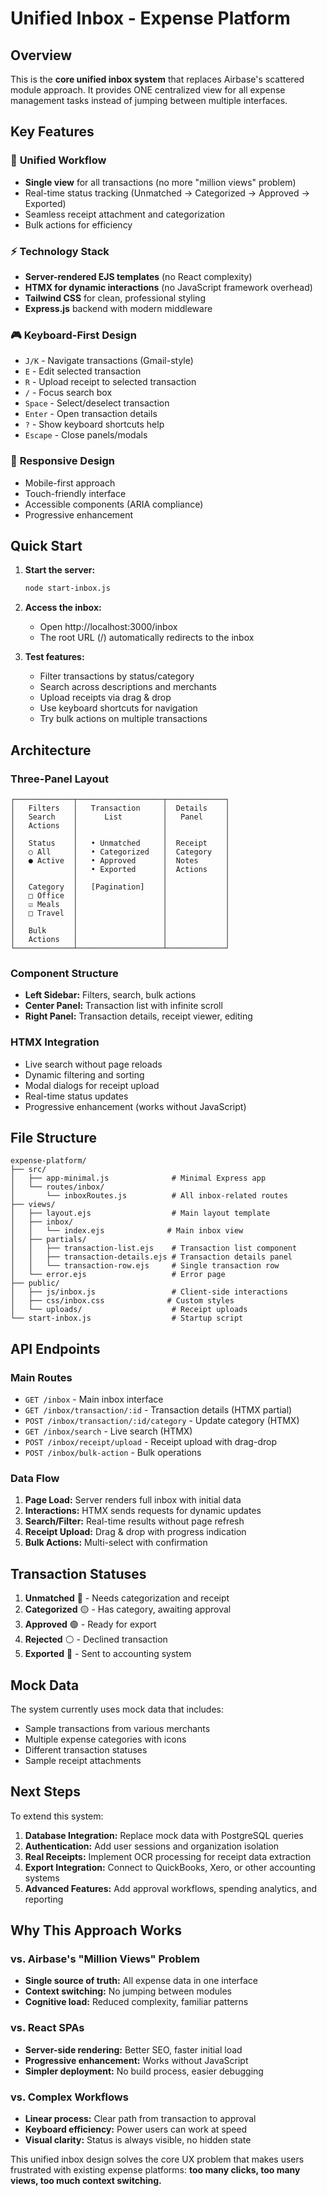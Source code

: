 # Unified Inbox - Expense Platform

## Overview

This is the **core unified inbox system** that replaces Airbase's scattered module approach. It provides ONE centralized view for all expense management tasks instead of jumping between multiple interfaces.

## Key Features

### 🎯 **Unified Workflow**
- **Single view** for all transactions (no more "million views" problem)
- Real-time status tracking (Unmatched → Categorized → Approved → Exported)
- Seamless receipt attachment and categorization
- Bulk actions for efficiency

### ⚡ **Technology Stack**
- **Server-rendered EJS templates** (no React complexity)
- **HTMX for dynamic interactions** (no JavaScript framework overhead)
- **Tailwind CSS** for clean, professional styling
- **Express.js** backend with modern middleware

### 🎮 **Keyboard-First Design**
- `J/K` - Navigate transactions (Gmail-style)
- `E` - Edit selected transaction
- `R` - Upload receipt to selected transaction
- `/` - Focus search box
- `Space` - Select/deselect transaction
- `Enter` - Open transaction details
- `?` - Show keyboard shortcuts help
- `Escape` - Close panels/modals

### 📱 **Responsive Design**
- Mobile-first approach
- Touch-friendly interface
- Accessible components (ARIA compliance)
- Progressive enhancement

## Quick Start

1. **Start the server:**
   ```bash
   node start-inbox.js
   ```

2. **Access the inbox:**
   - Open http://localhost:3000/inbox
   - The root URL (/) automatically redirects to the inbox

3. **Test features:**
   - Filter transactions by status/category
   - Search across descriptions and merchants
   - Upload receipts via drag & drop
   - Use keyboard shortcuts for navigation
   - Try bulk actions on multiple transactions

## Architecture

### Three-Panel Layout
```
┌─────────────┬───────────────────┬─────────────┐
│   Filters   │   Transaction     │  Details    │
│   Search    │      List         │   Panel     │
│   Actions   │                   │             │
│             │                   │             │
│   Status    │   • Unmatched     │  Receipt    │
│   ○ All     │   • Categorized   │  Category   │
│   ● Active  │   • Approved      │  Notes      │
│             │   • Exported      │  Actions    │
│             │                   │             │
│   Category  │   [Pagination]    │             │
│   □ Office  │                   │             │
│   ☑ Meals   │                   │             │
│   □ Travel  │                   │             │
│             │                   │             │
│   Bulk      │                   │             │
│   Actions   │                   │             │
└─────────────┴───────────────────┴─────────────┘
```

### Component Structure
- **Left Sidebar:** Filters, search, bulk actions
- **Center Panel:** Transaction list with infinite scroll
- **Right Panel:** Transaction details, receipt viewer, editing

### HTMX Integration
- Live search without page reloads
- Dynamic filtering and sorting
- Modal dialogs for receipt upload
- Real-time status updates
- Progressive enhancement (works without JavaScript)

## File Structure

```
expense-platform/
├── src/
│   ├── app-minimal.js              # Minimal Express app
│   └── routes/inbox/
│       └── inboxRoutes.js          # All inbox-related routes
├── views/
│   ├── layout.ejs                  # Main layout template
│   ├── inbox/
│   │   └── index.ejs              # Main inbox view
│   ├── partials/
│   │   ├── transaction-list.ejs    # Transaction list component
│   │   ├── transaction-details.ejs # Transaction details panel
│   │   └── transaction-row.ejs     # Single transaction row
│   └── error.ejs                   # Error page
├── public/
│   ├── js/inbox.js                 # Client-side interactions
│   ├── css/inbox.css              # Custom styles
│   └── uploads/                    # Receipt uploads
└── start-inbox.js                  # Startup script
```

## API Endpoints

### Main Routes
- `GET /inbox` - Main inbox interface
- `GET /inbox/transaction/:id` - Transaction details (HTMX partial)
- `POST /inbox/transaction/:id/category` - Update category (HTMX)
- `GET /inbox/search` - Live search (HTMX)
- `POST /inbox/receipt/upload` - Receipt upload with drag-drop
- `POST /inbox/bulk-action` - Bulk operations

### Data Flow
1. **Page Load:** Server renders full inbox with initial data
2. **Interactions:** HTMX sends requests for dynamic updates
3. **Search/Filter:** Real-time results without page refresh
4. **Receipt Upload:** Drag & drop with progress indication
5. **Bulk Actions:** Multi-select with confirmation

## Transaction Statuses

1. **Unmatched** 🔴 - Needs categorization and receipt
2. **Categorized** 🟡 - Has category, awaiting approval
3. **Approved** 🟢 - Ready for export
4. **Rejected** ⚪ - Declined transaction
5. **Exported** 🔵 - Sent to accounting system

## Mock Data

The system currently uses mock data that includes:
- Sample transactions from various merchants
- Multiple expense categories with icons
- Different transaction statuses
- Sample receipt attachments

## Next Steps

To extend this system:

1. **Database Integration:** Replace mock data with PostgreSQL queries
2. **Authentication:** Add user sessions and organization isolation  
3. **Real Receipts:** Implement OCR processing for receipt data extraction
4. **Export Integration:** Connect to QuickBooks, Xero, or other accounting systems
5. **Advanced Features:** Add approval workflows, spending analytics, and reporting

## Why This Approach Works

### vs. Airbase's "Million Views" Problem
- **Single source of truth:** All expense data in one interface
- **Context switching:** No jumping between modules
- **Cognitive load:** Reduced complexity, familiar patterns

### vs. React SPAs
- **Server-side rendering:** Better SEO, faster initial load
- **Progressive enhancement:** Works without JavaScript
- **Simpler deployment:** No build process, easier debugging

### vs. Complex Workflows
- **Linear process:** Clear path from transaction to approval
- **Keyboard efficiency:** Power users can work at speed
- **Visual clarity:** Status is always visible, no hidden state

This unified inbox design solves the core UX problem that makes users frustrated with existing expense platforms: **too many clicks, too many views, too much context switching.**
